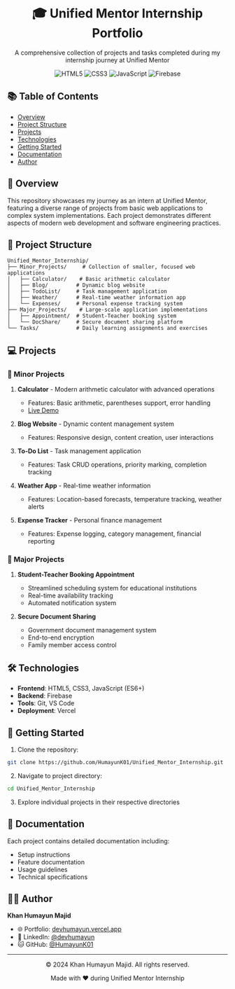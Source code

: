 <div align="center">
  <h1>🎓 Unified Mentor Internship Portfolio</h1>
  <p>A comprehensive collection of projects and tasks completed during my internship journey at Unified Mentor</p>

  ![HTML5](https://img.shields.io/badge/HTML5-E34F26?style=for-the-badge&logo=html5&logoColor=white)
  ![CSS3](https://img.shields.io/badge/CSS3-1572B6?style=for-the-badge&logo=css3&logoColor=white)
  ![JavaScript](https://img.shields.io/badge/JavaScript-F7DF1E?style=for-the-badge&logo=javascript&logoColor=black)
  ![Firebase](https://img.shields.io/badge/Firebase-FFCA28?style=for-the-badge&logo=firebase&logoColor=black)
</div>

## 📚 Table of Contents
- [Overview](#-overview)
- [Project Structure](#-project-structure)
- [Projects](#-projects)
- [Technologies](#-technologies)
- [Getting Started](#-getting-started)
- [Documentation](#-documentation)
- [Author](#-author)

## 🌟 Overview
This repository showcases my journey as an intern at Unified Mentor, featuring a diverse range of projects from basic web applications to complex system implementations. Each project demonstrates different aspects of modern web development and software engineering practices.

## 📁 Project Structure
```
Unified_Mentor_Internship/
├── Minor_Projects/     # Collection of smaller, focused web applications
│   ├── Calculator/    # Basic arithmetic calculator
│   ├── Blog/         # Dynamic blog website
│   ├── TodoList/     # Task management application
│   ├── Weather/      # Real-time weather information app
│   └── Expenses/     # Personal expense tracking system
├── Major_Projects/    # Large-scale application implementations
│   ├── Appointment/  # Student-Teacher booking system
│   └── DocShare/     # Secure document sharing platform
└── Tasks/            # Daily learning assignments and exercises
```

## 💻 Projects

### 🔸 Minor Projects
1. **Calculator** - Modern arithmetic calculator with advanced operations
   - Features: Basic arithmetic, parentheses support, error handling
   - [Live Demo](https://generalcalculator.vercel.app/)

2. **Blog Website** - Dynamic content management system
   - Features: Responsive design, content creation, user interactions

3. **To-Do List** - Task management application
   - Features: Task CRUD operations, priority marking, completion tracking

4. **Weather App** - Real-time weather information
   - Features: Location-based forecasts, temperature tracking, weather alerts

5. **Expense Tracker** - Personal finance management
   - Features: Expense logging, category management, financial reporting

### 🔹 Major Projects
1. **Student-Teacher Booking Appointment**
   - Streamlined scheduling system for educational institutions
   - Real-time availability tracking
   - Automated notification system

2. **Secure Document Sharing**
   - Government document management system
   - End-to-end encryption
   - Family member access control

## 🛠️ Technologies
- **Frontend**: HTML5, CSS3, JavaScript (ES6+)
- **Backend**: Firebase
- **Tools**: Git, VS Code
- **Deployment**: Vercel

## 🚀 Getting Started

1. Clone the repository:
```bash
git clone https://github.com/HumayunK01/Unified_Mentor_Internship.git
```

2. Navigate to project directory:
```bash
cd Unified_Mentor_Internship
```

3. Explore individual projects in their respective directories

## 📖 Documentation
Each project contains detailed documentation including:
- Setup instructions
- Feature documentation
- Usage guidelines
- Technical specifications

## 👨‍💻 Author
**Khan Humayun Majid**
- 🌐 Portfolio: [devhumayun.vercel.app](https://devhumayun.vercel.app/)
- 💼 LinkedIn: [@devhumayun](https://www.linkedin.com/in/devhumayun/)
- 🐱 GitHub: [@HumayunK01](https://github.com/HumayunK01)

---
<div align="center">
  <p>© 2024 Khan Humayun Majid. All rights reserved.</p>
  <p>Made with ❤️ during Unified Mentor Internship</p>
</div>

